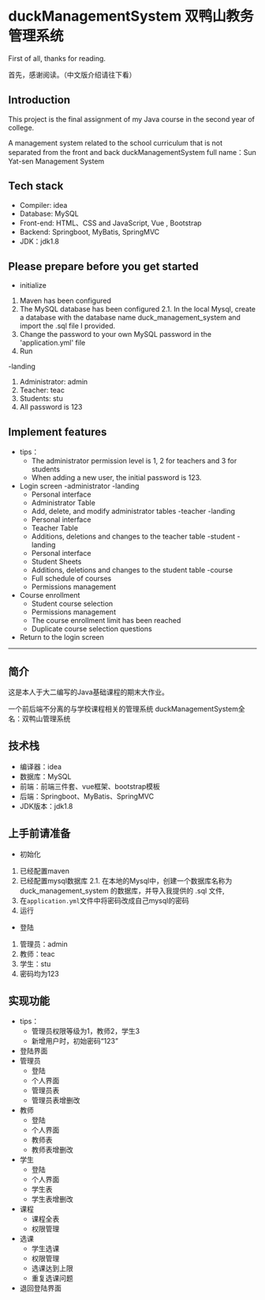 # duckManagementSystem 双鸭山教务管理系统

First of all, thanks for reading.

首先，感谢阅读。（中文版介绍请往下看）



## Introduction

This project is the final assignment of my Java course in the second year of college.

A management system related to the school curriculum that is not separated from the front and back
duckManagementSystem full name：Sun Yat-sen Management System

## Tech stack

- Compiler: idea
- Database: MySQL
- Front-end: HTML、CSS and JavaScript, Vue , Bootstrap
- Backend: Springboot, MyBatis, SpringMVC
- JDK：jdk1.8

## Please prepare before you get started

- initialize

1. Maven has been configured
2. The MySQL database has been configured
   2.1. In the local Mysql, create a database with the database name duck_management_system and import the .sql file I provided.
3. Change the password to your own MySQL password in the 'application.yml' file
4. Run

-landing

1. Administrator: admin
2. Teacher: teac
3. Students: stu
4. All password is 123

## Implement features

- tips：
  - The administrator permission level is 1, 2 for teachers and 3 for students
  - When adding a new user, the initial password is 123.
- Login screen
-administrator
  -landing
  - Personal interface
  - Administrator Table
  - Add, delete, and modify administrator tables
-teacher
  -landing
  - Personal interface
  - Teacher Table
  - Additions, deletions and changes to the teacher table
-student
  -landing
  - Personal interface
  - Student Sheets
  - Additions, deletions and changes to the student table
-course
  - Full schedule of courses
  - Permissions management
- Course enrollment
  - Student course selection
  - Permissions management
  - The course enrollment limit has been reached
  - Duplicate course selection questions
- Return to the login screen

---

## 简介

这是本人于大二编写的Java基础课程的期末大作业。

一个前后端不分离的与学校课程相关的管理系统
duckManagementSystem全名：双鸭山管理系统

## 技术栈

- 编译器：idea
- 数据库：MySQL
- 前端：前端三件套、vue框架、bootstrap模板
- 后端：Springboot、MyBatis、SpringMVC
- JDK版本：jdk1.8

## 上手前请准备

- 初始化

1. 已经配置maven
2. 已经配置mysql数据库
   2.1. 在本地的Mysql中，创建一个数据库名称为 duck_management_system 的数据库，并导入我提供的 .sql 文件,
3. 在`application.yml`文件中将密码改成自己mysql的密码
4. 运行

- 登陆

1. 管理员：admin
2. 教师：teac
3. 学生：stu
4. 密码均为123

## 实现功能

- tips：
  - 管理员权限等级为1，教师2，学生3
  - 新增用户时，初始密码“123”
- 登陆界面
- 管理员
  - 登陆
  - 个人界面
  - 管理员表
  - 管理员表增删改
- 教师
  - 登陆
  - 个人界面
  - 教师表
  - 教师表增删改
- 学生
  - 登陆
  - 个人界面
  - 学生表
  - 学生表增删改
- 课程
  - 课程全表
  - 权限管理
- 选课
  - 学生选课
  - 权限管理
  - 选课达到上限
  - 重复选课问题
- 退回登陆界面
